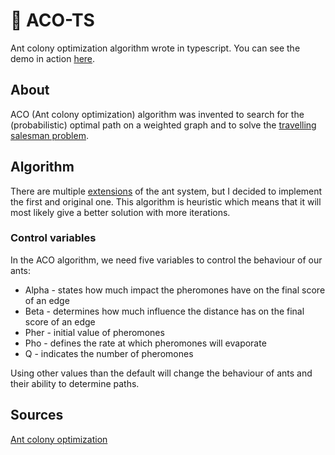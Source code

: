 # 🐜 ACO-TS
Ant colony optimization algorithm wrote in typescript. You can see the demo in action [here](https://ultimatedoge5.github.io/ACO-TS/).

## About
ACO (Ant colony optimization) algorithm was invented to search for the (probabilistic) optimal path on a weighted graph and to solve the [travelling salesman problem](https://en.wikipedia.org/wiki/Travelling_salesman_problem).

## Algorithm
There are multiple [extensions](https://en.wikipedia.org/wiki/Ant_colony_optimization_algorithms#Common_extensions) of the ant system, but I decided to implement the first and original one. This algorithm is heuristic which means that it will most likely give a better solution with more iterations.

### Control variables
In the ACO  algorithm, we need five variables to control the behaviour of our ants:
* Alpha - states how much impact the pheromones have on the final score of an edge
* Beta - determines how much influence the distance has on the final score of an edge
* Pher - initial value of pheromones
* Pho - defines the rate at which pheromones will evaporate
* Q - indicates the number of pheromones

Using other values than the default will change the behaviour of ants and their ability to determine paths.

## Sources
[Ant colony optimization](https://en.wikipedia.org/wiki/Ant_colony_optimization_algorithms)